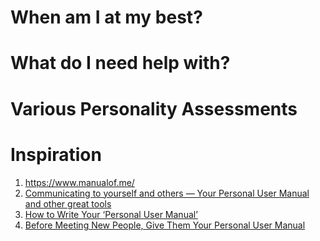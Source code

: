 # When am I at my best?



# What do I need help with?



# Various Personality Assessments



# Inspiration
1. https://www.manualof.me/
2. [Communicating to yourself and others — Your Personal User Manual and other great tools](https://medium.com/10x-curiosity/communicating-to-yourself-and-others-your-personal-user-manual-and-other-great-tools-cb015400ee02)
3. [How to Write Your ‘Personal User Manual’](https://www.higheredjobs.com/Articles/articleDisplay.cfm?ID=2427)
4. [Before Meeting New People, Give Them Your Personal User Manual](https://www.theunconventionalroute.com/personal-user-manual/)
